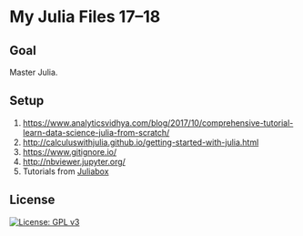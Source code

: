 My Julia Files 17–18
===

Goal
---

Master Julia.

Setup
---

1. https://www.analyticsvidhya.com/blog/2017/10/comprehensive-tutorial-learn-data-science-julia-from-scratch/
1. http://calculuswithjulia.github.io/getting-started-with-julia.html
1. https://www.gitignore.io/
1. http://nbviewer.jupyter.org/
1. Tutorials from [Juliabox](https://www.juliabox.com/)

License
---

[![License: GPL v3](https://img.shields.io/badge/License-GPL%20v3-blue.svg)](https://www.gnu.org/licenses/gpl-3.0)
